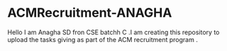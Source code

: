 # ACMRecruitment-ANAGHA
Hello I am Anagha SD fron CSE batchh C .I am creating this repository to upload  the tasks giving as part of the ACM recruitment program .
